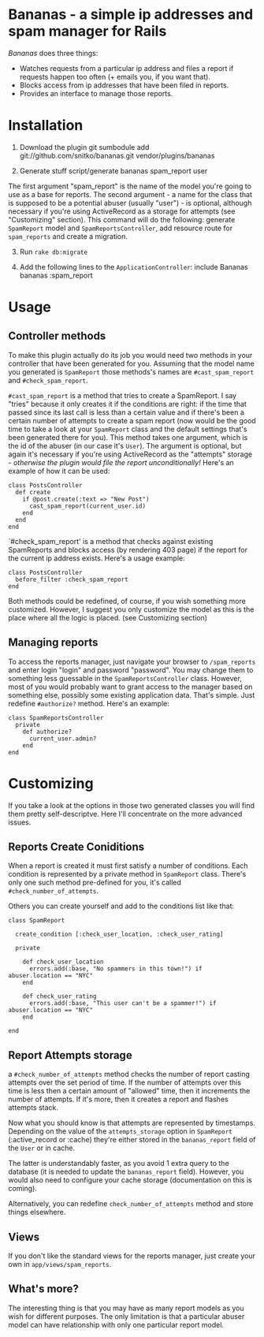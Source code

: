 Bananas - a simple ip addresses and spam manager for Rails 
==========================================================

_Bananas_ does three things:
* Watches requests from a particular ip address and files a report if requests happen too often
  (+ emails you, if you want that).
* Blocks access from ip addresses that have been filed in reports.
* Provides an interface to manage those reports.

Installation
============
1. Download the plugin
    git sumbodule add git://github.com/snitko/bananas.git vendor/plugins/bananas

2. Generate stuff
    script/generate bananas spam_report user

The first argument "spam_report" is the name of the model you're going to use as a base for reports.
The second argument - a name for the class that is supposed to be a potential abuser (usually "user") -
is optional, although necessary if you're using ActiveRecord as a storage for attempts (see "Customizing" section).
This command will do the following: generate `SpamReport` model and `SpamReportsController`,
add resource route for `spam_reports` and create a migration.

3. Run `rake db:migrate`

4. Add the following lines to the `ApplicationController`:
    include Bananas
    bananas :spam_report

Usage
=====

Controller methods
------------------

To make this plugin actually do its job you would need two methods in your controller that have been
generated for you. Assuming that the model name you generated is `SpamReport` those methods's
names are `#cast_spam_report` and `#check_spam_report`.

`#cast_spam_report` is a method that tries to create a SpamReport.
I say "tries" because it only creates it if the conditions are right: if the time that
passed since its last call is less than a certain value and if there's been a certain number
of attempts to create a spam report (now would be the good time to take a look at your `SpamReport`
class and the default settings that's been generated there for you). This method takes one argument,
which is the id of the abuser (in our case it's `User`). The argument is optional, but again it's necessary
if you're using ActiveRecord as the "attempts" storage - _otherwise the plugin would file the report
unconditionally!_ Here's an example of how it can be used:

    class PostsController
      def create
        if @post.create(:text => "New Post")
          cast_spam_report(current_user.id)
        end
      end
    end

`#check_spam_report' is a method that checks against existing SpamReports and blocks
access (by rendering 403 page) if the report for the current ip address exists. Here's a usage example:

    class PostsController
      before_filter :check_spam_report
    end

Both methods could be redefined, of course, if you wish something more customized. However,
I suggest you only customize the model as this is the place where all the logic is placed.
(see Customizing section)

Managing reports
----------------

To access the reports manager, just navigate your browser to `/spam_reports` and enter
login "login" and password "password". You may change them to something less guessable
in the `SpamReportsController` class. However, most of you would probably want to grant
access to the manager based on something else, possibly some existing application data.
That's simple. Just redefine `#authorize?` method. Here's an example:

    class SpamReportsController
      private
        def authorize?
          current_user.admin?
        end
    end

Customizing
===========

If you take a look at the options in those two generated classes you will find them
pretty self-descriptve. Here I'll concentrate on the more advanced issues.

Reports Create Coniditions
--------------------------

When a report is created it must first satisfy a number of conditions.
Each condition is represented by a private method in `SpamReport` class.
There's only one such method pre-defined for you, it's called `#check_number_of_attempts`.

Others you can create yourself and add to the conditions list like that:

    class SpamReport

      create_condition [:check_user_location, :check_user_rating]

      private

        def check_user_location
          errors.add(:base, "No spammers in this town!") if abuser.location == "NYC"
        end

        def check_user_rating
          errors.add(:base, "This user can't be a spammer!") if abuser.location == "NYC"
        end

    end


Report Attempts storage
-----------------------

a `#check_number_of_attempts` method checks the number of report casting attempts
over the set period of time. If the number of attempts over this time is less then
a certain amount of "allowed" time, then it increments the number of attempts. If it's more,
then it creates a report and flashes attempts stack.

Now what you should know is that attempts are represented by timestamps.
Depending on the value of the `attempts_storage` option in `SpamReport` (:active_record or :cache) 
they're either stored in the `bananas_report` field of the `User` or in cache.

The latter is understandably faster, as you avoid 1 extra query to the database
(it is needed to update the `bananas_report` field). However, you would also need to configure your
cache storage (documentation on this is coming).

Alternatively, you can redefine `check_number_of_attempts` method and store things
elsewhere.


Views
-----

If you don't like the standard views for the reports manager, just create
your own in `app/views/spam_reports`.


What's more?
------------
The interesting thing is that you may have as many report models as you wish
for different purposes. The only limitation is that a particular abuser model
can have relationship with only one particular report model.
